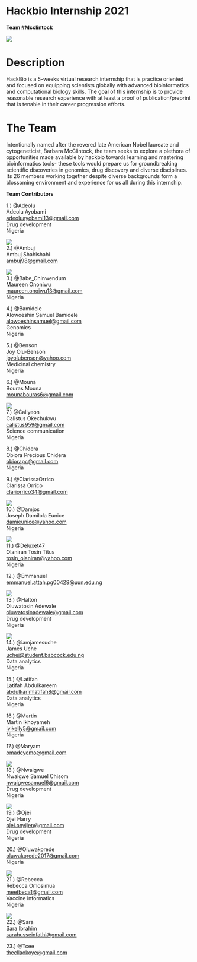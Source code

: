 # **Hackbio Internship 2021**

**Team #Mcclintock**

![](https://github.com/iamjamesuche/HACKBIO/blob/main/teammcclintock2021.png)
# Description

HackBio is a 5-weeks virtual research internship that is practice oriented and focused on equipping scientists globally with advanced bioinformatics and computational biology skills. The goal of this internship is to provide reasonable research experience with at least a proof of publication/preprint that is tenable in their career progression efforts.


# The Team

Intentionally named after the revered late American Nobel laureate and cytogeneticist, Barbara McClintock, the team seeks to explore a plethora of opportunities made available by hackbio towards learning and mastering bioinformatics tools- these tools would prepare us for groundbreaking scientific discoveries in genomics, drug discovery and diverse disciplines. Its 26 members working together despite diverse backgrounds form a blossoming environment and experience for us all during this internship.



**Team Contributors**

1.) @Adeolu<br>
Adeolu Ayobami<br>
adeoluayobami13@gmail.com<br>
Drug development<br>
Nigeria<br>

![](https://ca.slack-edge.com/T025KDN24L8-U029R7FGSDB-72cf92e2b264-48)<br>
2.) @Ambuj<br>
Ambuj Shahishahi<br>
ambuj98@gmail.com<br>

![](https://ca.slack-edge.com/T025KDN24L8-U029XJPN0PN-749d0cebae44-48)<br>
3.) @Babe_Chinwendum<br>
Maureen Ononiwu<br>
maureen.onoiwu13@gmail.com<br>
Nigeria<br>

4.) @Bamidele<br>
Alowoeshin Samuel Bamidele<br>
alowoeshinsamuel@gmail.com<br>
Genomics<br>
Nigeria<br>

5.) @Benson<br>
Joy Olu-Benson<br>
joyolubenson@yahoo.com<br>
Medicinal chemistry<br>
Nigeria<br>

6.) @Mouna<br>
Bouras Mouna<br>
mounabouras6@gmail.com<br>

![](https://ca.slack-edge.com/T025KDN24L8-U029NHH5S9H-7faf0e5dd70d-48)<br>
7.) @Callyeon<br>
Calistus Okechukwu<br>
calistus959@gmail.com<br>
Science communication<br>
Nigeria<br>

8.) @Chidera<br>
Obiora Precious Chidera<br>
obiorapc@gmail.com<br>
Nigeria<br>

9.) @ClarissaOrrico<br>
Clarissa Orrico<br>
clariorrico34@gmail.com<br>

![](https://ca.slack-edge.com/T025KDN24L8-U029T9DLSFL-8f19a3c9b42b-48)<br>
10.) @Damjos<br>
Joseph Damilola Eunice<br>
damieunice@yahoo.com<br>
Nigeria<br>

![](https://ca.slack-edge.com/T025KDN24L8-U029TLQNQQK-383602ca910a-48)<br>
11.) @Deluxet47<br>
Olaniran Tosin Titus<br>
tosin_olaniran@yahoo.com<br>
Nigeria<br>


12.) @Emmanuel<br>
emmanuel.attah.pg00429@uun.edu.ng<br>

![](https://ca.slack-edge.com/T025KDN24L8-U029MMTRC2H-g7c0bd081857-72)<br>
13.) @Halton<br>
Oluwatosin Adewale <br>
oluwatosinadewale@gmail.com<br>
Drug development<br>
Nigeria<br>

![](https://ca.slack-edge.com/T025KDN24L8-U029YVCE6S0-c92baef5807d-48)<br>
14.) @iamjamesuche<br>
James Uche<br>
uchej@student.babcock.edu.ng<br>
Data analytics<br>
Nigeria<br>

15.) @Latifah<br>
Latifah Abdulkareem<br>
abdulkarimlatifah8@gmail.com<br>
Data analytics<br>
Nigeria<br>

16.) @Martin<br>
Martin Ikhoyameh<br>
ivikelly5@gmail.com<br>
Nigeria<br>

17.) @Maryam<br>
omadeyemo@gmail.com<br>

![](https://ca.slack-edge.com/T025KDN24L8-U029R6M538V-ba698de8acd8-48)<br>
18.) @Nwaigwe<br>
Nwaigwe Samuel Chisom<br>
nwaigwesamuel6@gmail.com<br>
Drug development<br>
Nigeria<br>

![](https://ca.slack-edge.com/T025KDN24L8-U029D6BDVFH-a251406d79e9-48)<br>
19.) @Ojei<br>
Ojei Harry<br>
ojei.onyijen@gmail.com<br>
Drug development<br>
Nigeria<br>

20.) @Oluwakorede<br>
oluwakorede2017@gmail.com<br>
Nigeria<br>

![](https://ca.slack-edge.com/T025KDN24L8-U029ME96M7G-7704a11e41ac-48)<br>
21.) @Rebecca<br>
Rebecca Omosimua<br>
meetbeca1@gmail.com<br>
Vaccine informatics<br>
Nigeria<br>

![](https://ca.slack-edge.com/T025KDN24L8-U029QURSQ2H-446edc248234-48)<br>
22.) @Sara<br>
Sara Ibrahim<br>
sarahusseinfathi@gmail.com<br>

23.) @Tcee<br>
thecllaokoye@gmail.com<br>
